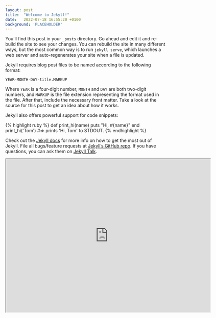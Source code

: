 ```yaml
---
layout: post
title:  "Welcome to Jekyll!"
date:   2022-07-18 16:55:20 +0100
background: 'PLACEHOLDER'
---
```

You’ll find this post in your `_posts` directory. Go ahead and edit it and re-build the site to see your changes. You can rebuild the site in many different ways, but the most common way is to run `jekyll serve`, which launches a web server and auto-regenerates your site when a file is updated.

Jekyll requires blog post files to be named according to the following format:

`YEAR-MONTH-DAY-title.MARKUP`

Where `YEAR` is a four-digit number, `MONTH` and `DAY` are both two-digit numbers, and `MARKUP` is the file extension representing the format used in the file. After that, include the necessary front matter. Take a look at the source for this post to get an idea about how it works.

Jekyll also offers powerful support for code snippets:

{% highlight ruby %}
def print_hi(name)
  puts "Hi, #{name}"
end
print_hi('Tom')
#=> prints 'Hi, Tom' to STDOUT.
{% endhighlight %}

Check out the [Jekyll docs][jekyll-docs] for more info on how to get the most out of Jekyll. File all bugs/feature requests at [Jekyll’s GitHub repo][jekyll-gh]. If you have questions, you can ask them on [Jekyll Talk][jekyll-talk].

[jekyll-docs]: https://jekyllrb.com/docs/home
[jekyll-gh]:   https://github.com/jekyll/jekyll
[jekyll-talk]: https://talk.jekyllrb.com/


<iframe src="https://www.google.com/maps/d/embed?mid=13lCW8zx-5QWSOBTpaURKttdfd1G5oUU&ll=53.76100288784956%2C-1.4239109857309202&z=6" width="640" height="480"></iframe>


<html>
  <div id="googleMap" style="width: 500px; height: 400px;"></div>

  <script>
    function myMap() {
      var mydata = {{site.data.untappd | jsonify}}
      console.log(mydata); 

      var mapProp= {
            zoom: 10,
            center: new google.maps.LatLng(-33.92, 151.25),
            mapTypeId: google.maps.MapTypeId.ROADMAP
          };
  
      var map = new google.maps.Map(document.getElementById("googleMap"),mapProp);
  
      var infowindow = new google.maps.InfoWindow();
  
      var marker, i;
  
      for (i = 0; i < mydata.length; i++) {
        marker = new google.maps.Marker({
          position: new google.maps.LatLng(mydata[i]["venue_lat"], mydata[i]["venue_lng"]),
          map: map
        });
  
      google.maps.event.addListener(marker, 'click', (function (marker, i) {
        return function () {
          infowindow.setContent(mydata[i]["beer_name"]);
          infowindow.open(map, marker);
        }
      })(marker, i));
    }
  }
  </script>

  <script src="https://maps.googleapis.com/maps/api/js?key=AIzaSyDWEYdTqtEEZSQQygAtWpTEUqchtkHpLNo&callback=myMap"></script>
</html>

